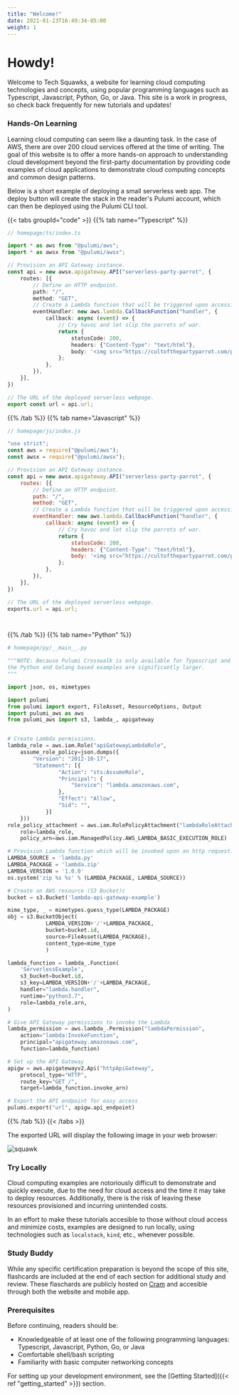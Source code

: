 ```yaml
---
title: "Welcome!"
date: 2021-01-23T16:49:34-05:00
weight: 1
---
```


# Howdy!

Welcome to Tech Squawks, a website for learning cloud computing technologies and concepts, using popular programming languages such as Typescript, Javascript, Python, Go, or Java. This site is a work in progress, so check back frequently for new tutorials and updates!

### Hands-On Learning

Learning cloud computing can seem like a daunting task. In the case of AWS, there are over 200 cloud services offered at the time of writing. The goal of this website is to offer a more hands-on approach to understanding cloud development beyond the first-party documentation by providing code examples of cloud applications to demonstrate cloud computing concepts and common design patterns.

Below is a short example of deploying a small serverless web app. The deploy button will create the stack in the reader's Pulumi account, which can then be deployed using the Pulumi CLI tool.

{{< tabs groupId="code" >}}
{{% tab name="Typescript" %}}
```ts
// homepage/ts/index.ts

import * as aws from "@pulumi/aws";
import * as awsx from "@pulumi/awsx";

// Provision an API Gateway instance.
const api = new awsx.apigateway.API("serverless-party-parrot", {
    routes: [{
        // Define an HTTP endpoint.
        path: "/",
        method: "GET",
        // Create a Lambda function that will be triggered upon accessing this endpoint.
        eventHandler: new aws.lambda.CallbackFunction("handler", {
            callback: async (event) => {
                // Cry havoc and let slip the parrots of war.
                return {
                    statusCode: 200,
                    headers: {"Content-Type": "text/html"},
                    body: '<img src="https://cultofthepartyparrot.com/parrots/hd/revolutionparrot.gif">',
                };
            },
        }),
    }],
})

// The URL of the deployed serverless webpage.
export const url = api.url;

```
{{% /tab %}}
{{% tab name="Javascript" %}}
```js
// homepage/js/index.js

"use strict";
const aws = require("@pulumi/aws");
const awsx = require("@pulumi/awsx");

// Provision an API Gateway instance.
const api = new awsx.apigateway.API("serverless-party-parrot", {
    routes: [{
        // Define an HTTP endpoint.
        path: "/",
        method: "GET",
        // Create a Lambda function that will be triggered upon accessing this endpoint.
        eventHandler: new aws.lambda.CallbackFunction("handler", {
            callback: async (event) => {
                // Cry havoc and let slip the parrots of war.
                return {
                    statusCode: 200,
                    headers: {"Content-Type": "text/html"},
                    body: '<img src="https://cultofthepartyparrot.com/parrots/hd/revolutionparrot.gif">',
                };
            },
        }),
    }],
})

// The URL of the deployed serverless webpage.
exports.url = api.url;




```
{{% /tab %}}
{{% tab name="Python" %}}
```py
# homepage/py/__main__.py

"""NOTE: Because Pulumi Crosswalk is only available for Typescript and Javascript,
the Python and Golang based examples are significantly larger.
"""

import json, os, mimetypes

import pulumi
from pulumi import export, FileAsset, ResourceOptions, Output
import pulumi_aws as aws
from pulumi_aws import s3, lambda_, apigateway


# Create Lambda permissions.
lambda_role = aws.iam.Role("apiGatewayLambdaRole", 
    assume_role_policy=json.dumps({
        "Version": "2012-10-17",
        "Statement": [{
                "Action": "sts:AssumeRole",
                "Principal": {
                    "Service": "lambda.amazonaws.com",
                },
                "Effect": "Allow",
                "Sid": "",
            }]
    }))
role_policy_attachment = aws.iam.RolePolicyAttachment("lambdaRoleAttachment",
    role=lambda_role,
    policy_arn=aws.iam.ManagedPolicy.AWS_LAMBDA_BASIC_EXECUTION_ROLE)

# Provision Lambda function which will be invoked upon an http request.
LAMBDA_SOURCE = 'lambda.py'
LAMBDA_PACKAGE = 'lambda.zip'
LAMBDA_VERSION = '1.0.0'
os.system('zip %s %s' % (LAMBDA_PACKAGE, LAMBDA_SOURCE))

# Create an AWS resource (S3 Bucket)c
bucket = s3.Bucket('lambda-api-gateway-example')

mime_type, _ = mimetypes.guess_type(LAMBDA_PACKAGE)
obj = s3.BucketObject(
            LAMBDA_VERSION+'/'+LAMBDA_PACKAGE,
            bucket=bucket.id,
            source=FileAsset(LAMBDA_PACKAGE),
            content_type=mime_type
            )

lambda_function = lambda_.Function(
    'ServerlessExample',
    s3_bucket=bucket.id,
    s3_key=LAMBDA_VERSION+'/'+LAMBDA_PACKAGE,
    handler="lambda.handler",
    runtime="python3.7",
    role=lambda_role.arn,
)

# Give API Gateway permissions to invoke the Lambda
lambda_permission = aws.lambda_.Permission("lambdaPermission", 
    action="lambda:InvokeFunction",
    principal="apigateway.amazonaws.com",
    function=lambda_function)

# Set up the API Gateway
apigw = aws.apigatewayv2.Api("httpApiGateway", 
    protocol_type="HTTP",
    route_key="GET /",
    target=lambda_function.invoke_arn)

# Export the API endpoint for easy access
pulumi.export("url", apigw.api_endpoint)
```
{{% /tab %}}
{{< /tabs >}}

The exported URL will display the following image in your web browser: 

![squawk](https://cultofthepartyparrot.com/parrots/hd/revolutionparrot.gif)

### Try Locally

Cloud computing examples are notoriously difficult to demonstrate and quickly execute, due to the need for cloud access and the time it
may take to deploy resources. Additionally, there is the risk of leaving these resources provisioned and incurring unintended costs.

In an effort to make these tutorials accesible to those without cloud access and minimize costs, examples are designed 
to run locally, using technologies such as `localstack`, `kind`, etc., whenever possible. 

### Study Buddy

While any specific certification preparation is beyond the scope of this site, flashcards are included at the end of each section for additional study and review. These flaschards are publicly hosted on [Cram](https://www.cram.com/) and accesible through both the website and mobile app.

### Prerequisites

Before continuing, readers should be:

- Knowledgeable of at least one of the following programming languages: Typescript, Javascript, Python, Go, or Java
- Comfortable shell/bash scripting
- Familiarity with basic computer networking concepts

For setting up your development environment, see the  [Getting Started]({{< ref "getting_started" >}}) section.